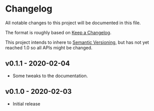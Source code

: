 # Changelog

All notable changes to this project will be documented in this file.

The format is roughly based on [Keep a
Changelog](http://keepachangelog.com/en/1.0.0/).

This project intends to inhere to [Semantic
Versioning](http://semver.org/spec/v2.0.0.html), but has not yet reached 1.0 so
all APIs might be changed.

## v0.1.1 - 2020-02-04

- Some tweaks to the documentation.

## v0.1.0 - 2020-02-03

- Initial release
